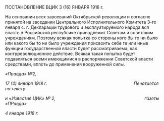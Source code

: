 ПОСТАНОВЛЕНИЕ ВЦИК 3 (16) ЯНВАРЯ 1918 г.

На основании всех завоеваний Октябрьской революции и согласно принятой на за­седании Центрального Исполнительного Комитета 3-го января с. г. Декларации трудо­вого и эксплуатируемого народа вся власть в Российской республике принадлежит Со­ветам и советским учреждениям. Поэтому всякая попытка со стороны кого бы то ни было или какого бы то ни было учреждения присвоить себе те или иные функции госу­дарственной власти будет рассматриваема, как контрреволюционное действие. Всякая такая попытка будет подавляться всеми имеющимися в распоряжении Советской вла­сти средствами, вплоть до применения вооруженной силы.

_«Правда» №2,_

_17 (4) января 1918 г.                                                                       Печатается по тексту_

_и «Известия ЦИК» № 2,                                                                         газеты «ПРавда»_

_4 января 1918 г._